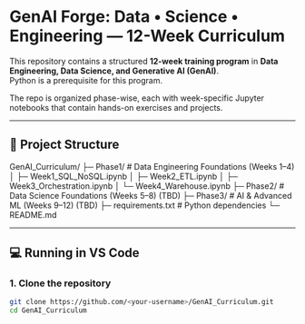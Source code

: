# GenAI Forge: Data • Science • Engineering — 12-Week Curriculum

This repository contains a structured **12-week training program** in **Data Engineering, Data Science, and Generative AI (GenAI)**.  
Python is a prerequisite for this program.

The repo is organized phase-wise, each with week-specific Jupyter notebooks that contain hands-on exercises and projects.

---

## 📂 Project Structure
GenAI_Curriculum/
├─ Phase1/ # Data Engineering Foundations (Weeks 1–4)
│ ├─ Week1_SQL_NoSQL.ipynb
│ ├─ Week2_ETL.ipynb
│ ├─ Week3_Orchestration.ipynb
│ └─ Week4_Warehouse.ipynb
├─ Phase2/ # Data Science Foundations (Weeks 5–8) (TBD)
├─ Phase3/ # AI & Advanced ML (Weeks 9–12) (TBD)
├─ requirements.txt # Python dependencies
└─ README.md




---

## 💻 Running in VS Code

### 1. Clone the repository
```bash
git clone https://github.com/<your-username>/GenAI_Curriculum.git
cd GenAI_Curriculum
